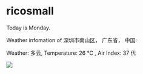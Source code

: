 # ricosmall

Today is Monday.

Weather infomation of 深圳市南山区， 广东省， 中国: 

Weather: 多云, Temperature: 26 ℃ , Air Index: 37 优

<img src="https://github-readme-stats.vercel.app/api?username=ricosmall&show_icons=true" />
